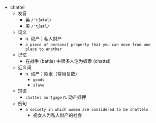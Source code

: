 - chattel
  - 发音
    - 英 `/'tʃætəl/`
    - 美 `/'tʃætl/`
  - 词义
    - n. 动产；私人财产
    - `a piece of personal property that you can move from one place to another`
  - 记忆
    - 在战争 (battle) 中很多人沦为奴隶 (chattel)
  - 近义词
    - n. 动产；奴隶（常用复数）
      - `goods`
      - `slave`
  - 短语
    - `chattel mortgage` n. 动产抵押 
  - 例句
    - `a society in which women are considered to be chattels`
      - 视女人为私人财产的社会

